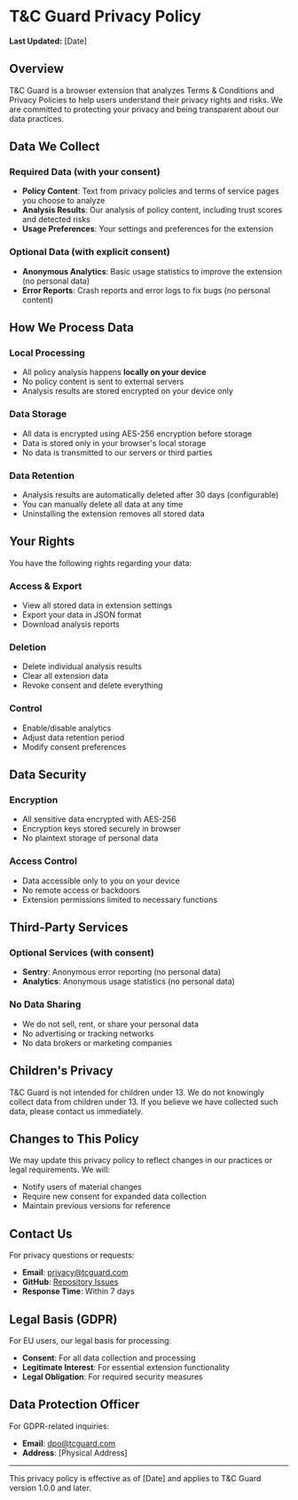 # T&C Guard Privacy Policy

**Last Updated:** [Date]

## Overview

T&C Guard is a browser extension that analyzes Terms & Conditions and Privacy Policies to help users understand their privacy rights and risks. We are committed to protecting your privacy and being transparent about our data practices.

## Data We Collect

### Required Data (with your consent)
- **Policy Content**: Text from privacy policies and terms of service pages you choose to analyze
- **Analysis Results**: Our analysis of policy content, including trust scores and detected risks
- **Usage Preferences**: Your settings and preferences for the extension

### Optional Data (with explicit consent)
- **Anonymous Analytics**: Basic usage statistics to improve the extension (no personal data)
- **Error Reports**: Crash reports and error logs to fix bugs (no personal content)

## How We Process Data

### Local Processing
- All policy analysis happens **locally on your device**
- No policy content is sent to external servers
- Analysis results are stored encrypted on your device only

### Data Storage
- All data is encrypted using AES-256 encryption before storage
- Data is stored only in your browser's local storage
- No data is transmitted to our servers or third parties

### Data Retention
- Analysis results are automatically deleted after 30 days (configurable)
- You can manually delete all data at any time
- Uninstalling the extension removes all stored data

## Your Rights

You have the following rights regarding your data:

### Access & Export
- View all stored data in extension settings
- Export your data in JSON format
- Download analysis reports

### Deletion
- Delete individual analysis results
- Clear all extension data
- Revoke consent and delete everything

### Control
- Enable/disable analytics
- Adjust data retention period
- Modify consent preferences

## Data Security

### Encryption
- All sensitive data encrypted with AES-256
- Encryption keys stored securely in browser
- No plaintext storage of personal data

### Access Control
- Data accessible only to you on your device
- No remote access or backdoors
- Extension permissions limited to necessary functions

## Third-Party Services

### Optional Services (with consent)
- **Sentry**: Anonymous error reporting (no personal data)
- **Analytics**: Anonymous usage statistics (no personal data)

### No Data Sharing
- We do not sell, rent, or share your personal data
- No advertising or tracking networks
- No data brokers or marketing companies

## Children's Privacy

T&C Guard is not intended for children under 13. We do not knowingly collect data from children under 13. If you believe we have collected such data, please contact us immediately.

## Changes to This Policy

We may update this privacy policy to reflect changes in our practices or legal requirements. We will:
- Notify users of material changes
- Require new consent for expanded data collection
- Maintain previous versions for reference

## Contact Us

For privacy questions or requests:
- **Email**: privacy@tcguard.com
- **GitHub**: [Repository Issues](https://github.com/tcguard/extension/issues)
- **Response Time**: Within 7 days

## Legal Basis (GDPR)

For EU users, our legal basis for processing:
- **Consent**: For all data collection and processing
- **Legitimate Interest**: For essential extension functionality
- **Legal Obligation**: For required security measures

## Data Protection Officer

For GDPR-related inquiries:
- **Email**: dpo@tcguard.com
- **Address**: [Physical Address]

---

This privacy policy is effective as of [Date] and applies to T&C Guard version 1.0.0 and later.
